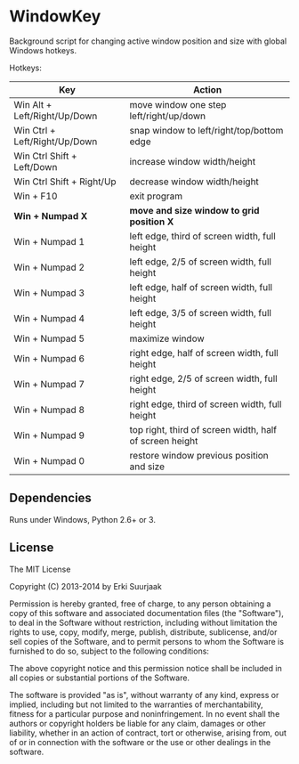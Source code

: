 WindowKey
=========

Background script for changing active window position and size with
global Windows hotkeys. 

Hotkeys:

Key                                 | Action
----------------------------------- | -----------------------------------------
Win Alt        + Left/Right/Up/Down | move window one step left/right/up/down
Win Ctrl       + Left/Right/Up/Down | snap window to left/right/top/bottom edge
Win Ctrl Shift + Left/Down          | increase window width/height
Win Ctrl Shift + Right/Up           | decrease window width/height
Win            + F10                | exit program
**Win            + Numpad X**       | **move and size window to grid position X**
Win + Numpad 1                      | left edge, third of screen width, full height
Win + Numpad 2                      | left edge, 2/5 of screen width, full height
Win + Numpad 3                      | left edge, half of screen width, full height
Win + Numpad 4                      | left edge, 3/5 of screen width, full height
Win + Numpad 5                      | maximize window
Win + Numpad 6                      | right edge, half of screen width, full height
Win + Numpad 7                      | right edge, 2/5 of screen width, full height
Win + Numpad 8                      | right edge, third of screen width, full height
Win + Numpad 9                      | top right, third of screen width, half of screen height
Win + Numpad 0                      | restore window previous position and size


Dependencies
------------

Runs under Windows, Python 2.6+ or 3.


License
-------

The MIT License

Copyright (C) 2013-2014 by Erki Suurjaak

Permission is hereby granted, free of charge, to any person obtaining a copy
of this software and associated documentation files (the "Software"), to deal
in the Software without restriction, including without limitation the rights
to use, copy, modify, merge, publish, distribute, sublicense, and/or sell
copies of the Software, and to permit persons to whom the Software is
furnished to do so, subject to the following conditions:

The above copyright notice and this permission notice shall be included in
all copies or substantial portions of the Software.

The software is provided "as is", without warranty of any kind, express or
implied, including but not limited to the warranties of merchantability,
fitness for a particular purpose and noninfringement. In no event shall the
authors or copyright holders be liable for any claim, damages or other
liability, whether in an action of contract, tort or otherwise, arising from,
out of or in connection with the software or the use or other dealings in
the software.
